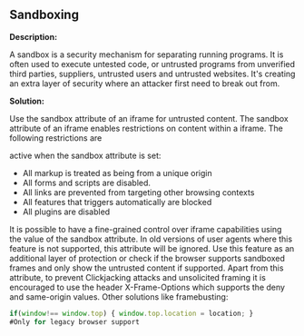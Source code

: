 
Sandboxing
-------

**Description:**

A sandbox is a security mechanism for separating running programs. 
It is often used to execute untested code, or untrusted programs from 
unverified third parties, suppliers, untrusted users and untrusted websites. It's creating 
an extra layer of security where an attacker first need to break out from.


**Solution:**

Use the sandbox attribute of an iframe for untrusted content. The sandbox attribute of an 
iframe enables restrictions on content within a iframe. The following restrictions are 

active when the sandbox attribute is set: 

- All markup is treated as being from a unique origin
- All forms and scripts are disabled. 
- All links are prevented from targeting other browsing contexts 
- All features that triggers automatically are blocked 
- All plugins are disabled 

It is possible to have a fine-grained control over iframe capabilities using the value of 
the sandbox attribute. In old versions of user agents where this feature is not supported, 
this attribute will be ignored. Use this feature as an additional layer of protection or 
check if the browser supports sandboxed frames and only show the untrusted 
content if supported. Apart from this attribute, to prevent Clickjacking attacks and 
unsolicited framing it is encouraged to use the header X-Frame-Options which supports 
the deny and same-origin values. Other solutions like framebusting: 

```javascript
if(window!== window.top) { window.top.location = location; } 
#Only for legacy browser support
```
